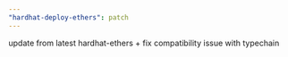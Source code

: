 ```yaml
---
"hardhat-deploy-ethers": patch
---
```


update from latest hardhat-ethers + fix compatibility issue with typechain
